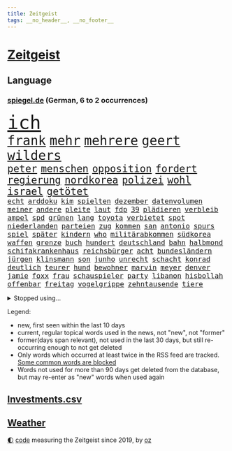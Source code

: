 ```yaml
---
title: Zeitgeist
tags: __no_header__, __no_footer__
---
```


# [Zeitgeist](https://oliz.io/zeitgeist/)

## Language

<h3><a href="https://www.spiegel.de" target="_blank">spiegel.de</a> (German, 6 to 2 occurrences)</h3>
<p style="font-family:monospace">
<span style="font-size:32pt"><a href="news_links.html#ich" class="current">ich</a></span>
<br>
<span style="font-size:22pt"><a href="news_links.html#frank" class="current">frank</a></span>
<span style="font-size:22pt"><a href="news_links.html#mehr" class="current">mehr</a></span>
<span style="font-size:22pt"><a href="news_links.html#mehrere" class="current">mehrere</a></span>
<span style="font-size:22pt"><a href="news_links.html#geert" class="new">geert</a></span>
<span style="font-size:22pt"><a href="news_links.html#wilders" class="new">wilders</a></span>
<br>
<span style="font-size:17pt"><a href="news_links.html#peter" class="current">peter</a></span>
<span style="font-size:17pt"><a href="news_links.html#menschen" class="current">menschen</a></span>
<span style="font-size:17pt"><a href="news_links.html#opposition" class="current">opposition</a></span>
<span style="font-size:17pt"><a href="news_links.html#fordert" class="current">fordert</a></span>
<span style="font-size:17pt"><a href="news_links.html#regierung" class="current">regierung</a></span>
<span style="font-size:17pt"><a href="news_links.html#nordkorea" class="current">nordkorea</a></span>
<span style="font-size:17pt"><a href="news_links.html#polizei" class="current">polizei</a></span>
<span style="font-size:17pt"><a href="news_links.html#wohl" class="current">wohl</a></span>
<span style="font-size:17pt"><a href="news_links.html#israel" class="current">israel</a></span>
<span style="font-size:17pt"><a href="news_links.html#getötet" class="current">getötet</a></span>
<br>
<span style="font-size:12pt"><a href="news_links.html#echt" class="new">echt</a></span>
<span style="font-size:12pt"><a href="news_links.html#arddoku" class="current">arddoku</a></span>
<span style="font-size:12pt"><a href="news_links.html#kim" class="current">kim</a></span>
<span style="font-size:12pt"><a href="news_links.html#spielten" class="current">spielten</a></span>
<span style="font-size:12pt"><a href="news_links.html#dezember" class="current">dezember</a></span>
<span style="font-size:12pt"><a href="news_links.html#datenvolumen" class="new">datenvolumen</a></span>
<span style="font-size:12pt"><a href="news_links.html#meiner" class="current">meiner</a></span>
<span style="font-size:12pt"><a href="news_links.html#andere" class="current">andere</a></span>
<span style="font-size:12pt"><a href="news_links.html#pleite" class="current">pleite</a></span>
<span style="font-size:12pt"><a href="news_links.html#laut" class="current">laut</a></span>
<span style="font-size:12pt"><a href="news_links.html#fdp" class="current">fdp</a></span>
<span style="font-size:12pt"><a href="news_links.html#39" class="current">39</a></span>
<span style="font-size:12pt"><a href="news_links.html#plädieren" class="current">plädieren</a></span>
<span style="font-size:12pt"><a href="news_links.html#verbleib" class="current">verbleib</a></span>
<span style="font-size:12pt"><a href="news_links.html#ampel" class="current">ampel</a></span>
<span style="font-size:12pt"><a href="news_links.html#spd" class="current">spd</a></span>
<span style="font-size:12pt"><a href="news_links.html#grünen" class="current">grünen</a></span>
<span style="font-size:12pt"><a href="news_links.html#lang" class="current">lang</a></span>
<span style="font-size:12pt"><a href="news_links.html#toyota" class="current">toyota</a></span>
<span style="font-size:12pt"><a href="news_links.html#verbietet" class="current">verbietet</a></span>
<span style="font-size:12pt"><a href="news_links.html#spot" class="current">spot</a></span>
<span style="font-size:12pt"><a href="news_links.html#niederlanden" class="current">niederlanden</a></span>
<span style="font-size:12pt"><a href="news_links.html#parteien" class="current">parteien</a></span>
<span style="font-size:12pt"><a href="news_links.html#zug" class="current">zug</a></span>
<span style="font-size:12pt"><a href="news_links.html#kommen" class="current">kommen</a></span>
<span style="font-size:12pt"><a href="news_links.html#san" class="current">san</a></span>
<span style="font-size:12pt"><a href="news_links.html#antonio" class="current">antonio</a></span>
<span style="font-size:12pt"><a href="news_links.html#spurs" class="current">spurs</a></span>
<span style="font-size:12pt"><a href="news_links.html#spiel" class="current">spiel</a></span>
<span style="font-size:12pt"><a href="news_links.html#später" class="current">später</a></span>
<span style="font-size:12pt"><a href="news_links.html#kindern" class="current">kindern</a></span>
<span style="font-size:12pt"><a href="news_links.html#who" class="current">who</a></span>
<span style="font-size:12pt"><a href="news_links.html#militärabkommen" class="new">militärabkommen</a></span>
<span style="font-size:12pt"><a href="news_links.html#südkorea" class="current">südkorea</a></span>
<span style="font-size:12pt"><a href="news_links.html#waffen" class="current">waffen</a></span>
<span style="font-size:12pt"><a href="news_links.html#grenze" class="current">grenze</a></span>
<span style="font-size:12pt"><a href="news_links.html#buch" class="current">buch</a></span>
<span style="font-size:12pt"><a href="news_links.html#hundert" class="current">hundert</a></span>
<span style="font-size:12pt"><a href="news_links.html#deutschland" class="current">deutschland</a></span>
<span style="font-size:12pt"><a href="news_links.html#bahn" class="current">bahn</a></span>
<span style="font-size:12pt"><a href="news_links.html#halbmond" class="current">halbmond</a></span>
<span style="font-size:12pt"><a href="news_links.html#schifakrankenhaus" class="current">schifakrankenhaus</a></span>
<span style="font-size:12pt"><a href="news_links.html#reichsbürger" class="current">reichsbürger</a></span>
<span style="font-size:12pt"><a href="news_links.html#acht" class="current">acht</a></span>
<span style="font-size:12pt"><a href="news_links.html#bundesländern" class="current">bundesländern</a></span>
<span style="font-size:12pt"><a href="news_links.html#jürgen" class="current">jürgen</a></span>
<span style="font-size:12pt"><a href="news_links.html#klinsmann" class="new">klinsmann</a></span>
<span style="font-size:12pt"><a href="news_links.html#son" class="current">son</a></span>
<span style="font-size:12pt"><a href="news_links.html#junho" class="new">junho</a></span>
<span style="font-size:12pt"><a href="news_links.html#unrecht" class="current">unrecht</a></span>
<span style="font-size:12pt"><a href="news_links.html#schacht" class="current">schacht</a></span>
<span style="font-size:12pt"><a href="news_links.html#konrad" class="current">konrad</a></span>
<span style="font-size:12pt"><a href="news_links.html#deutlich" class="current">deutlich</a></span>
<span style="font-size:12pt"><a href="news_links.html#teurer" class="current">teurer</a></span>
<span style="font-size:12pt"><a href="news_links.html#hund" class="current">hund</a></span>
<span style="font-size:12pt"><a href="news_links.html#bewohner" class="current">bewohner</a></span>
<span style="font-size:12pt"><a href="news_links.html#marvin" class="current">marvin</a></span>
<span style="font-size:12pt"><a href="news_links.html#meyer" class="current">meyer</a></span>
<span style="font-size:12pt"><a href="news_links.html#denver" class="current">denver</a></span>
<span style="font-size:12pt"><a href="news_links.html#jamie" class="new">jamie</a></span>
<span style="font-size:12pt"><a href="news_links.html#foxx" class="new">foxx</a></span>
<span style="font-size:12pt"><a href="news_links.html#frau" class="current">frau</a></span>
<span style="font-size:12pt"><a href="news_links.html#schauspieler" class="current">schauspieler</a></span>
<span style="font-size:12pt"><a href="news_links.html#party" class="current">party</a></span>
<span style="font-size:12pt"><a href="news_links.html#libanon" class="current">libanon</a></span>
<span style="font-size:12pt"><a href="news_links.html#hisbollah" class="current">hisbollah</a></span>
<span style="font-size:12pt"><a href="news_links.html#offenbar" class="current">offenbar</a></span>
<span style="font-size:12pt"><a href="news_links.html#freitag" class="current">freitag</a></span>
<span style="font-size:12pt"><a href="news_links.html#vogelgrippe" class="current">vogelgrippe</a></span>
<span style="font-size:12pt"><a href="news_links.html#zehntausende" class="current">zehntausende</a></span>
<span style="font-size:12pt"><a href="news_links.html#tiere" class="current">tiere</a></span>
</p>
<details>
<summary>Stopped using...</summary>
<p class="former" style="font-size:12pt">
cristiano(1128) ronaldo(1128) becker(1127) la(1127) siegt(1127) steigenden(1127) amerikanische(1126) beispiel(1126) gewissen(1126) scheinen(1126) manchester(1125) zuge(1125) 5(1124) bereich(1124) brutale(1124) kurzfristig(1124) ließen(1124) steuern(1124) stolz(1124) wald(1124) schickt(1123) smartphone(1123) arbeitete(1122) beschimpft(1122) erfahrungen(1122) französische(1122) regel(1122) scheiterte(1122) angeklagte(1121) länge(1121) priester(1121) vorher(1121) wirkte(1121) diplomaten(1120) erzielt(1120) favoriten(1120) hinweisen(1120) klaren(1120) verlierer(1120) versprach(1120) viktor(1120) woran(1120) blockieren(1119) brexit(1119) draußen(1119) fünfte(1119) kamera(1119) pflege(1119) polens(1119) respekt(1119) sex(1119) fällen(1118) konzept(1118) schlagzeilen(1118) spekuliert(1118) verfolgen(1118) brücke(1117) joachim(1117) bestimmt(1116) gestoßen(1116) hinterher(1116) kardinal(1116) verdienen(1116) meint(1115) smith(1115) trennen(1115) außen(1114) florida(1114) härter(1114) i(1114) internen(1114) kultur(1114) mode(1114) problemen(1114) niederlande(1113) venezuela(1113) vieler(1113) anbieter(1112) sinn(1112) verbreitet(1111) starker(1110) besucher(1109) dar(1109) illegal(1109) stieg(1109) mercedes(1108) begriff(1107) bekamen(1107) berühmte(1107) ereignisse(1107) kontakte(1107) glücklich(1106) norwegen(1106) pflanzen(1106) satz(1106) tiefen(1106) wahrscheinlich(1105) brite(1104) dran(1103) halb(1103) hinten(1103) politikerin(1103) hielten(1102) verfehlt(1102) haaland(1101) zurückgegangen(1101) geprägt(1099) überleben(1099) beitrag(1098) favorit(1098) gang(1098) steffen(1097) top(1096) regelung(1094) kokain(1092) handy(1091) rechtsstreit(1091) atomkraft(1085) finanzielle(1079) überfordert(1078) kanadas(1077) ausgaben(1066) drohne(1061) last(1057) sachen(1047) lieferketten(1023) niederländer(1022) diagnose(1015) estland(998) anfeindungen(995) bewirbt(951) geehrt(930) müll(882) kontinent(881) serbien(878) stundenlang(868) sammelt(863) zwingen(850) rechtens(840) landsleute(826) inszenieren(825) dörfer(815) gestern(814) 20000(810) jahrzehnt(810) parlaments(810) dax(800) schlafen(789) verbündeten(783) konflikts(764) einschätzungen(753) schülerin(734) euländer(726) ausgeben(724) summen(722) militärischen(716) trip(712) invasion(702) promis(698) bat(679) aufgestellt(675) ben(667) beschäftigen(657) bonn(653) pekings(647) fake(644) emotionalen(640) mut(632) verwaltung(628) betreibt(627) vögel(626) 17jährige(625) triumphiert(622) südamerika(609) starkregen(593) wiederaufbau(586) starkes(581) messerattacke(580) fair(577) handys(568) crew(567) export(551) abgeschaltet(547) unterlag(547) psychiatrie(542) hitze(537) suchte(536) zustände(536) steuerhinterziehung(534) verzweiflung(534) dänischen(532) demonstrierende(530) ausbauen(528) angeschlagenen(524) nachhaltig(524) titelverteidiger(524) ulrich(522) galten(518) führungskräfte(517) bedrohte(516) identifizieren(514) joshua(513) andrew(512) missbrauchsvorwürfe(506) einsätze(505) energieversorger(498) gelöscht(497) tasche(497) setzten(495) trans(489) verkehrsministerium(487) bleibe(484) major(481) aufgaben(476) gehirn(459) geheime(457) heidenheim(456) spitzen(453) vereinbarten(451) extremisten(450) lebenslange(445) grab(444) träumt(439) verschärfung(439) 63(436) lula(430) bundesbank(429) talkshow(429) ersetzt(424) rassistischer(423) aufholjagd(419) freigegeben(415) verbringen(414) begegnung(405) kollege(405) indiens(404) drohung(403) kurswechsel(403) schwächt(403) rose(402) haustier(396) ignoriert(385) prigoschin(383) erben(381) prien(380) außenpolitik(379) karriereberaterin(378) operiert(378) erreichbar(366) ioc(361) ig(359) metall(359) bamberg(354) spielraum(353) figuren(352) staates(350) mitgliedern(345) straßenblockaden(345) überzeugen(341) pop(339) beunruhigt(336) colorado(336) nutzerinnen(336) aufpassen(335) nico(335) youtuber(333) auflaufen(331) flogen(331) gestalten(331) überlassen(331) labor(330) madonna(325) ungewöhnlicher(325) dunkelheit(324) sprint(323) brettspiele(321) chefredakteur(320) größeren(319) trieb(318) wunderbare(318) peinlich(316) al(314) perfekten(314) gefälschten(311) nannte(309) erfährt(306) passanten(305) veränderte(305) interessante(302) perspektive(302) brannten(301) ladung(298) dieb(297) bewahren(293) ausfindig(292) oldtimer(292) parteifreund(291) vermeintlichen(290) orthodoxe(289) republikanische(288) repariert(287) klagte(286) brust(285) gemessen(285) chatbot(282) getötete(279) unbekannt(276) wissler(276) akt(273) vorzubereiten(272) kürze(270) angezündet(269) nicola(269) partnern(269) vorwurfs(267) dom(266) angemeldet(265) stein(265) landtagswahl(264) beilegen(263) verbrannt(262) überprüfung(262) brauche(260) elektrisch(259) atmen(257) vermittler(257) loswerden(254) 1998(253) wölfe(251) drittes(249) entweder(249) anstatt(247) nützt(244) überforderung(244) beschädigte(242) verteidigte(242) björn(239) höcke(239) anlagen(238) atomwaffen(237) elfjährige(235) kreuz(235) ulrike(235) wetterphänomen(233) ausländischer(232) jordan(232) überwunden(232) älteren(231) erfolgen(230) erwarteten(228) gesunde(227) wach(227) elterngeld(225) 27jähriger(224) beschreiben(223) wiederum(223) ebrahim(222) emotionen(222) lübeck(222) umsetzen(222) veto(221) überflutungen(220) geknackt(218) militanten(218) niederländischer(218) kollabiert(216) astronomie(214) erling(214) produkt(214) torjägerin(212) verschiedener(212) behindern(211) ecuador(211) jim(211) raubtier(211) stabilisieren(210) milliardengeschäft(209) lobte(208) emqualifikation(206) gemälde(206) account(205) flüchtende(205) vermelden(205) ferraripilot(204) militärstützpunkt(204) modi(204) set(204) beschränkt(203) mainzer(203) referendum(203) augenzeugen(202) keeper(202) nirgendwo(202) gange(200) kürzt(200) oberbayern(200) arbeitswelt(199) deutlicher(199) vertrauten(199) schmelzen(198) staatsbürger(197) verbringt(197) sekbeamte(196) chicago(195) gefilmt(195) trümmerfeld(194) versuchter(194) vertretung(194) betrugsmasche(193) fisch(193) horror(193) dm(192) festival(192) maus(192) nationalkonservative(192) haar(191) kolleginnen(191) nachts(191) schwerwiegenden(190) schlechtes(189) söldner(189) lasse(188) überzeugungen(188) ambitionierten(187) 55jährigen(186) vollem(186) 8000(185) belgische(185) kuba(185) imperium(183) erstem(182) gerichtlich(182) mitarbeitenden(182) pioneer(182) kleben(181) schief(181) überfahren(181) miese(178) behauptungen(177) feature(177) hauptrennen(177) bewerbung(176) schlucken(175) bestandteil(174) feinde(174) zoll(174) terrorismus(173) branchenverband(172) 83(171) hamburgs(170) balkan(169) serge(168) dämpfer(167) unterstellt(167) jederzeit(166) mahnen(166) herum(165) massen(165) organisationen(165) infolge(164) niño(164) sparkassen(164) badeunfall(162) flugzeugabsturz(162) memoiren(162) schenkte(162) vogel(162) sicherheitsrisiko(160) thyssenkrupp(158) staats(157) süddeutschland(157) verschmutzung(157) werken(157) blockierte(154) internetstars(154) mitsotakis(154) rettungskräften(153) rekorde(152) 29jährige(151) falsches(151) aufgebrachte(150) messenger(150) pkwmaut(150) temperaturrekorde(150) agenda(149) mangelnder(149) abschaffen(148) polizeikontrolle(148) abteilungsleiter(147) obergrenze(147) sonntagmorgen(147) amini(146) chiphersteller(146) jina(146) mahsa(146) durchsetzung(145) politologe(145) südlich(145) ausprobiert(144) gefecht(144) profil(144) bella(143) 30jährigen(142) pflegerin(141) zielscheibe(141) bundesarbeitsgericht(140) beseitigen(138) monza(138) reiner(138) wird’s(138) disqualifikation(137) fattah(137) marschflugkörper(137) überflutet(137) bisse(136) verbraucherschützern(136) intendantin(135) vorne(135) 2013(134) anschluss(134) kapitalismus(134) eckernförde(133) ironman(133) verschollen(133) afdmann(132) kreuzfahrtschiff(132) polizeigewahrsam(132) iranerin(131) cdupolitikerin(130) südukraine(130) wettbewerbsfähigkeit(130) pur(128) friedensnobelpreisträger(127) klimaneutralität(127) ärmelkanal(126) selbstoptimierung(125) umbauen(125) dunkelsten(124) posthum(124) angelaufen(123) auswärtiges(123) bartsch(123) fußballstars(123) neuzugang(123) polizeigewerkschaft(123) sensationell(123) bedankte(122) beschuldigter(122) dortigen(122) mahnte(122) massiver(122) randale(122) kaczyński(121) allgäu(120) spezialeinheiten(120) verbrauchern(120) bösen(119) gutem(119) intimität(119) verteuern(119) verzögern(119) 2050(118) kunstsammlung(118) unwahrheiten(118) dfbfrauen(117) dänische(117) hetzt(117) mutmaßliches(116) streitkultur(116) unterfranken(116) urwald(115) voraussichtlich(115) überschwemmt(115) bundesligasaison(114) koran(114) gehörten(113) leuchtet(113) lichtblick(113) mentalen(113) teller(113) zutaten(113) atlanta(112) aufräumen(112) beißt(112) verweisen(112) entfernung(111) erweitert(111) hohem(111) lissabon(111) spdchef(111) strategische(110) unzufriedenheit(110) willemalexander(110) vermittelt(109) bodensee(108) einbrecher(108) aufatmen(107) leitartikel(107) neukunden(107) schriftstellerin(107) wandern(107) beruhigt(106) dehydrierung(106) tagessieg(106) metas(105) perfide(105) popsängerin(105) seele(105) zerbrochen(105) wagte(104) zerstückelte(104) angeworben(103) streichung(102) strenger(102) substanz(102) 7000(101) charmeoffensive(101) nebraska(101) friedensabkommen(100) gabor(100) teuerste(100) ausgestiegen(99) 94(98) angefeindet(98) gruppenphase(98) nationalspielerinnen(98) teslawerk(98) vergangene(98) wegovy(98) comedy(97) demonstrativ(97) gesellschaften(97) weltrekorde(97) halter(96) iranischer(96) schmutziger(96) campingplatz(95) showdown(95) wissenschaftlich(95) ausgebildete(94) beflügelt(94) gegeneinander(94) kultusminister(94) rechtspartei(94) vertraute(94) freiwilliger(93) aktienmärkte(92) ansonsten(92) überschreitet(92) erahnen(91) maximal(91) mittelalter(91) parlamentswahl(91) spende(91) unbeachtet(91) korridor(90) küsten(90) stahlhersteller(90) teilzeit(90) vermuteten(90) anfangen(89) fußballzweitligist(89) rate(89) teuersten(89) chefsache(88) psyche(88) zahlungsmittel(88) entstand(87) geschummelt(87) perfiden(87) vorfalls(87) wahlkreis(87) afdaussagen(86) aufgestellten(86) barak(86) beschwört(86) debütant(86) disqualifiziert(86) ehud(86) ergründen(86) meile(86) ruderte(86) wider(86) alexanderplatz(85) boykottieren(85) cannabislegalisierung(85) erfolgsgeschichte(85) krachend(85) melonis(85) skeptischer(85) verdiente(85) weltsicht(85) flügel(84) glaubenssätze(84) klimaforscher(84) schwarzmeerflotte(84) teenagerin(84) volkspartei(84) bekräftigen(83) brennenden(83) gaspreis(83) tinder(83) verschobene(83) vertrauenskrise(83) ausmaßes(82) fernsehens(82) günzburg(82) leichtsinn(82) repression(82) superlative(82) tagesgeld(82) bock(81) galaxien(81) henderson(81) leitindex(81) thesen(81) meryl(80) prägen(80) ratingagentur(80) streep(80) university(80) verglichen(80) anzeige(79) gelüftet(79) kellnerin(79) unermüdlich(79) vertuschen(79) deckung(78) deutschsprachigen(78) europapokalsieger(78) gesunden(78) regierungsgegner(78) streikenden(78) weltraum(78) bein(77) finanzmarkt(77) geladen(77) justin(77) koranverbrennungen(77) tirana(77) auflegen(76) empfahl(76) frustrierte(76) gelockert(76) opernhaus(76) schwenken(76) usrichter(76) wmdebakel(76) brustkrebs(75) erlaubnis(75) produktionshalle(75) schrank(75) unabwendbar(75) widerlegen(75) zement(75) 57(74) asylsuchende(74) grausame(74) greenpeace(74) jugendwort(74) kriegsschauplatz(74) vorgesetzte(74) wölfen(74) arbeitskräftemangel(73) böen(73) fahrrad(73) gallant(73) krankgeschrieben(73) moral(73) yoav(73) brücken(72) verbergen(72) befinde(71) beweist(71) flüchtlingsboote(71) hochsommer(71) itexperten(71) sprengt(71) verüben(71) wettern(71) wochenstart(71) algen(70) anarchokapitalist(70) bürgerinnen(70) infineon(70) missglückte(70) spiegelinterview(70) transport(70) unbeeindruckt(70) bargeld(69) betonblöcken(69) einigten(69) goldenen(69) travemünde(69) astronomen(68) erzrivalen(68) kabine(68) karrierecoach(68) nirgends(68) pharmakonzern(68) schiitenmiliz(68) usamerikanerin(68) zweifachen(68) inhalt(67) redakteurinnen(67) svp(67) zensur(67) berufswahl(66) grönland(66) hoffnungsvoll(66) kurzerhand(66) lahmlegen(66) massa(66) onlineportal(66) praxistest(66) a1(65) brettern(65) drachen(65) erstattet(65) tötungsdelikts(65) wertung(65) wirtschaftskrise(65) abwesenheit(64) floriert(64) niedrigeren(64) bedeutende(63) katja(63) technisch(63) auswirkt(62) columbia(62) dumm(62) nachteile(62) verbänden(62) einbürgerungen(61) fantasien(61) geschäftsführerin(61) stichtag(61) young(61) zweitgrößte(61) bbc(60) brunsbüttel(60) dopingsperre(60) freizeitsportler(60) heimwm(60) onkel(60) raketenabwehrsystem(60) erkannte(59) fakultäten(59) gefälschter(59) kommentierte(59) mehrheitlich(59) neuesten(59) verbraucherschutzministerium(59) abdel(58) antisemitisches(58) elsisi(58) gamer(58) kairo(58) mtv(58) verstößen(58) familienzuwachs(57) fca(56) phänomen(56) posiert(56) buchpreis(55) gewagt(55) minimal(55) olearius(55) pflügen(55) powell(55) trost(55) kussaffäre(54) nadia(54) toptalent(54) leitung(53) tshirts(53) update(53) 61(52) badenwürttembergische(52) bundestagsfraktion(52) kumpel(52) traditionsreiche(52) urheber(52) 750(51) rechtspopulismus(51) worin(51) bestätigung(50) engagierte(50) höhle(50) anschein(49) attentäter(49) auftritte(49) knipser(49) lachs(49) usinvestor(49) besserung(48) bierzelt(48) fraktionsvorsitzenden(48) königspaar(48) produktivität(48) tauchen(48) abschaltung(47) elektrofahrzeuge(47) frisches(47) müde(47) nützlich(47) crewmitglied(46) fluchtwege(46) geschlossener(46) höhepunkte(46) kanal(46) rind(46) schmutzigen(46) toxisch(46) detroit(45) einschlag(45) lkwunfall(45) sicherheitsexpertin(45) traditionelles(45) 1993(44) abwehrspieler(44) aufwendig(44) außenverteidiger(44) drehtage(44) dreistelliger(44) havanna(44) hyperschallraketen(44) kubaner(44) nobelpreis(44) zugausfälle(44) zähne(44) einzelteile(43) geglaubte(43) landesregierungen(43) mitgefühl(43) wandelt(43) welttournee(43) 120000(42) asien(42) demokratischen(42) isst(42) konzertfilm(42) liebevollen(42) brunnen(41) charlotte(41) excoach(41) gewandelt(41) oecd(41) ostukraine(41) trage(41) workation(41) überraschte(41) 170(40) eindringlinge(40) fahndet(40) gefängnisstrafe(40) kubicki(40) mast(40) neulich(40) sanitäter(40) seidenstraße(40) umdrehen(40) zulauf(40) aßen(39) beschuldigen(39) haustiere(39) kimmich(39) lawrow(39) marathon(39) anzunehmen(38) eingebürgert(38) königshaus(38) millionensumme(38) süßes(38) teslachef(38) vollziehen(38) überspült(38) bejubelt(37) geschützte(37) kehrtwende(37) äußerten(37) bebte(36) eröffnung(36) gebot(36) irrte(36) präparate(36) spätsommer(36) volle(36) dopings(35) marrakesch(35) stetig(35) timberlake(35) satellitentechnik(34) topstars(34) begehen(33) eingebracht(33) familienmitglieder(33) mühsame(33) python(33) 60jährige(32) elz(32) guinessbuch(32) shortlist(32) solarenergie(32) umweltfreundlich(32) janine(31) moia(31) rechtfertigen(31) spurlos(31) arbeitserlaubnis(30) definitiv(30) einzustellen(30) mächtigste(30) xis(30) analoge(29) gestiegene(29) produktionsfirma(29) profilieren(29) verwirklichung(29) clinch(28) cumexprozess(28) deutschpolnischen(28) kuppel(28) produkten(28) tierschützern(28) armeniens(27) einlegen(27) kaukasusregion(27) landschaft(27) parteimitglieder(27) protestierenden(27) seenotrettung(27) tabellenführung(27) volksbefreiungsarmee(27) atacmsraketen(26) aufgeschlossen(26) australier(26) gebrochenen(26) natalie(26) ungewissheit(26) gesenkt(25) havarien(25) katastrophalen(25) weiterleben(25) ankam(24) anthropic(24) eisschild(24) flugzeugtoilette(24) jahrzehntelange(24) kamerun(24) mithelfen(24) nächte(24) sonnenenergie(24) beckham(23) geldvermögen(23) krisenherde(23) nasasonde(23) stilisieren(23) zinssatz(23) zurückgezogen(23) zusammenhalten(23) 90jährige(22) ansprüche(22) besorgen(22) mikroplastik(22) spielplätze(22) ukrainehilfen(22) bear(21) erschließung(21) harz(21) kopfüber(21) mehrjähriger(21) neulinge(21) sinsheim(21) solidarisiert(21) attraktiven(20) deutschlandtickets(20) polizeieinsätze(20) südchinesischen(20) aida(19) attentat(19) knappen(19) psychologieprofessorin(19) stahlsparte(19) teilverkauf(19) vermittlung(19) vr(19) innenhof(18) metro(18) regierungswechsel(18) usrepräsentantenhauses(18) wertvoll(18) bettwanzen(17) schlachten(17) tödlichsten(17) versetzen(17) asylreform(16) bemühungen(16) deeskalation(16) eigenheit(16) futter(16) schmerzen(16) sprechers(16) unterstützten(16) warme(16) 199(15) eintrafen(15) grenzschutz(15) paartherapeut(15) persönlichkeit(15) hierher(14) hochrechnung(14) lauteste(14) rettungsdienst(14) starmer(14) verursacher(14) westbalkan(14) gegenfahrbahn(13) hamassprecher(13) aufsichtsratschef(12) höchster(12) knast(12) physiker(12) regierungsparteien(12) usareise(12) gaspipeline(11) hamasterrors(11) loslassen(11) nochlinkenpolitikerin(11) pegel(11) wütete(11) überfüllten(11)
</p>
</details>
<p>Legend:
<ul>
<li><span class="new">new</span>, first seen within the last 10 days</li>
<li><span class="current">current</span>, regular topical words used in the news, not "new", not "former"</li>
<li><span class="former">former(days span relevant)</span>, not used in the last 30 days, but still re-occurring enough to not get deleted</li>
<li>Only words which occurred at least twice in the RSS feed are tracked. <a href="language/filters.py">Some common words are blocked</a></li>
<li>Words not used for more than 90 days get deleted from the database, but may re-enter as "new" words when used again</li>
</ul>
</p>

## [Investments](investments.html)[.csv](investments.csv)

## [Weather](weather.html)

<footer>
<a href="javascript:toggleTheme()" class="nav">🌓</a>
<a href="https://github.com/ooz/zeitgeist">code</a> measuring the Zeitgeist since 2019, by <a href="https://oliz.io">oz</a>
</footer>
